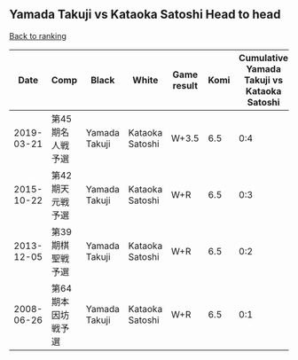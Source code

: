 ## Yamada Takuji vs Kataoka Satoshi Head to head

[Back to ranking](../../index.md)




| **Date** | **Comp** | **Black** | **White** | **Game result** | **Komi** | **Cumulative Yamada Takuji vs Kataoka Satoshi** | **Yamada Takuji streak** | **Kataoka Satoshi streak** | 
| --- | --- | --- | --- | --- | --- | --- | --- | --- |
| 2019-03-21 | 第45期名人戦予選 | Yamada Takuji | Kataoka Satoshi | W+3.5 | 6.5 | 0:4 | 0 | 4 | 
| 2015-10-22 | 第42期天元戦予選 | Yamada Takuji | Kataoka Satoshi | W+R | 6.5 | 0:3 | 0 | 3 | 
| 2013-12-05 | 第39期棋聖戦予選 | Yamada Takuji | Kataoka Satoshi | W+R | 6.5 | 0:2 | 0 | 2 | 
| 2008-06-26 | 第64期本因坊戦予選 | Yamada Takuji | Kataoka Satoshi | W+R | 6.5 | 0:1 | 0 | 1 |




